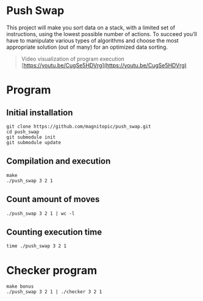 # Push Swap

This project will make you sort data on a stack, with a limited set of instructions, using the lowest possible number of actions. To succeed you’ll have to manipulate various types of algorithms and choose the most appropriate solution (out of many) for an optimized data sorting.

> Video visualization of program execution [https://youtu.be/CugSe5HDVrg](https://youtu.be/CugSe5HDVrg)

# Program

## Initial installation

```
git clone https://github.com/magnitopic/push_swap.git
cd push_swap
git submodule init
git submodule update
```

## Compilation and execution

```
make
./push_swap 3 2 1
```

## Count amount of moves

```
./push_swap 3 2 1 | wc -l
```

## Counting execution time

```
time ./push_swap 3 2 1 
```

# Checker program

```
make bonus
./push_swap 3 2 1 | ./checker 3 2 1
```
